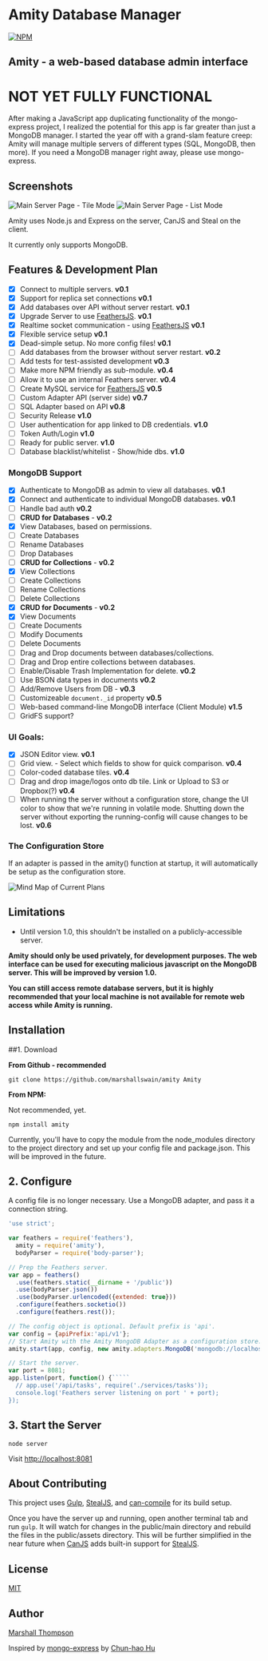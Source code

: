Amity Database Manager
=========================

[![NPM](https://nodei.co/npm/amity.png?downloads=true&stars=true)](https://nodei.co/npm/amity/)

## Amity - a web-based database admin interface 

# NOT YET FULLY FUNCTIONAL
After making a JavaScript app duplicating functionality of the mongo-express project, I realized the potential for this app is far greater than just a MongoDB manager.  I started the year off with a grand-slam feature creep: Amity will manage multiple servers of different types (SQL, MongoDB, then more).  If you need a MongoDB manager right away, please use mongo-express.

Screenshots
-----------

<img src="http://i.imgur.com/P7q8eA3.png" title="Main Server Page - Tile Mode" />

<img src="http://i.imgur.com/1e7v2tb.png" title="Main Server Page - List Mode" />


Amity uses Node.js and Express on the server, CanJS and Steal on the client.  

It currently only supports MongoDB.

Features & Development Plan
--------

- [x] Connect to multiple servers. **v0.1** 
- [x] Support for replica set connections **v0.1**
- [x] Add databases over API without server restart. **v0.1** 
- [x] Upgrade Server to use [FeathersJS](http://feathersjs.com). **v0.1**
- [x] Realtime socket communication - using [FeathersJS](http://feathersjs.com) **v0.1** 
- [x] Flexible service setup **v0.1**
- [x] Dead-simple setup.  No more config files! **v0.1**
- [ ] Add databases from the browser without server restart. **v0.2** 
- [ ] Add tests for test-assisted development **v0.3** 
- [ ] Make more NPM friendly as sub-module. **v0.4**
- [ ] Allow it to use an internal Feathers server. **v0.4**
- [ ] Create MySQL service for [FeathersJS](http://feathersjs.com) **v0.5**
- [ ] Custom Adapter API (server side) **v0.7**
- [ ] SQL Adapter based on API **v0.8**
- [ ] Security Release **v1.0** 
- [ ] User authentication for app linked to DB credentials. **v1.0** 
- [ ] Token Auth/Login **v1.0** 
- [ ] Ready for public server. **v1.0** 
- [ ] Database blacklist/whitelist - Show/hide dbs. **v1.0** 

### MongoDB Support

- [x] Authenticate to MongoDB as admin to view all databases. **v0.1**
- [x] Connect and authenticate to individual MongoDB databases. **v0.1** 
- [ ] Handle bad auth **v0.2**
- [ ] **CRUD for Databases** - **v0.2** 
- [x] View Databases, based on permissions.
- [ ] Create Databases
- [ ] Rename Databases
- [ ] Drop Databases
- [ ] **CRUD for Collections** - **v0.2** 
- [x] View Collections
- [ ] Create Collections
- [ ] Rename Collections
- [ ] Delete Collections
- [x] **CRUD for Documents** - **v0.2**
- [x] View Documents
- [ ] Create Documents
- [ ] Modify Documents
- [ ] Delete Documents
- [ ] Drag and Drop documents between databases/collections.
- [ ] Drag and Drop entire collections between databases.
- [ ] Enable/Disable Trash Implementation for delete. **v0.2** 
- [ ] Use BSON data types in documents **v0.2** 
- [ ] Add/Remove Users from DB - **v0.3**
- [ ] Customizeable `document._id` property **v0.5**
- [ ] Web-based command-line MongoDB interface (Client Module) **v1.5**
- [ ] GridFS support?

### UI Goals:
* [x] JSON Editor view. **v0.1** 
* [ ] Grid view. - Select which fields to show for quick comparison. **v0.4** 
* [ ] Color-coded database tiles. **v0.4** 
* [ ] Drag and drop image/logos onto db tile.  Link or Upload to S3 or Dropbox(?) **v0.4** 
* [ ] When running the server without a configuration store, change the UI color to show that we're running in volatile mode. Shutting down the server without exporting the running-config will cause changes to be lost. **v0.6** 

### The Configuration Store

If an adapter is passed in the amity() function at startup, it will automatically be setup as the configuration store. 

![Mind Map of Current Plans](http://i.imgur.com/A6b2cdY.png)

Limitations
-----------

- Until version 1.0, this shouldn't be installed on a publicly-accessible server.

**Amity should only be used privately, for development purposes. The web interface can be used for executing malicious javascript on the MongoDB server. This will be improved by version 1.0.** 

**You can still access remote database servers, but it is highly recommended that your local machine is not available for remote web access while Amity is running.**



Installation
-----------

##1. Download

**From Github - recommended**

    git clone https://github.com/marshallswain/amity Amity

**From NPM:**

Not recommended, yet.

    npm install amity

Currently, you'll have to copy the module from the node_modules directory to the project directory and set up your config file and package.json.  This will be improved in the future.

## 2. Configure

A config file is no longer necessary.  Use a MongoDB adapter, and pass it a connection string.

```js
'use strict';

var feathers = require('feathers'),
  amity = require('amity'),
  bodyParser = require('body-parser');

// Prep the Feathers server.
var app = feathers()
  .use(feathers.static(__dirname + '/public'))
  .use(bodyParser.json())
  .use(bodyParser.urlencoded({extended: true}))
  .configure(feathers.socketio())
  .configure(feathers.rest());

// The config object is optional. Default prefix is 'api'.
var config = {apiPrefix:'api/v1'};
// Start Amity with the Amity MongoDB Adapter as a configuration store.
amity.start(app, config, new amity.adapters.MongoDB('mongodb://localhost:27017'));

// Start the server.
var port = 8081;
app.listen(port, function() {`````
  // app.use('/api/tasks', require('./services/tasks'));
  console.log('Feathers server listening on port ' + port);
});

```

## 3. Start the Server

    node server

Visit [http://localhost:8081](http://localhost:8081)

About Contributing
-----------

This project uses [Gulp](http://gulpjs.com), [StealJS](http://stealjs.com), and [can-compile](https://github.com/daffl/can-compile) for its build setup.  

Once you have the server up and running, open another terminal tab and run `gulp`.  It will watch for changes in the public/main directory and rebuild the files in the public/assets directory.  This will be further simplified in the near future when [CanJS](http://canjs.com) adds built-in support for [StealJS](http://stealjs.com).






## License

[MIT](http://opensource.org/licenses/MIT)

## Author

[Marshall Thompson](https://github.com/Glavin001)

Inspired by [mongo-express](https://github.com/andzdroid/mongo-express) by [Chun-hao Hu](https://github.com/andzdroid)
